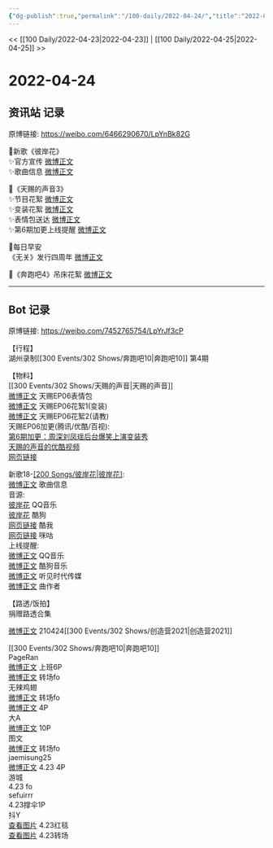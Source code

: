 ```yaml
---
{"dg-publish":true,"permalink":"/100-daily/2022-04-24/","title":"2022-04-24"}
---
```



<< [[100 Daily/2022-04-23\|2022-04-23]] | [[100 Daily/2022-04-25\|2022-04-25]] >>

# 2022-04-24

## 资讯站 记录

原博链接: https://weibo.com/6466290670/LpYnBk82G

🌟新歌《彼岸花》  
✨官方宣传 [微博正文](https://m.weibo.cn/6466290670/4761570003128267)  
✨歌曲信息 [微博正文](https://m.weibo.cn/6466290670/4761569592347138)

🌟《天赐的声音3》  
✨节目花絮 [微博正文](https://m.weibo.cn/6466290670/4761755597672121)  
✨变装花絮 [微博正文](https://m.weibo.cn/6466290670/4761787322597672)  
✨表情包送达 [微博正文](https://m.weibo.cn/6466290670/4761779824234419)  
✨第6期加更上线提醒 [微博正文](https://m.weibo.cn/6466290670/4761756373091884)

🌟每日早安  
《无关》发行四周年 [微博正文](https://m.weibo.cn/6466290670/4761696310133038)

🌟《奔跑吧4》吊床花絮 [微博正文](https://m.weibo.cn/6466290670/4761856932054551)

---
## Bot 记录

原博链接: https://weibo.com/7452765754/LpYrJf3cP

【行程】  
湖州录制[[300 Events/302 Shows/奔跑吧10\|奔跑吧10]] 第4期

【物料】  
[[300 Events/302 Shows/天赐的声音\|天赐的声音]]  
[微博正文](https://m.weibo.cn/1315706994/4761778808166578) 天赐EP06表情包  
[微博正文](https://m.weibo.cn/5876797510/4761746466671913) 天赐EP06花絮1(变装)  
[微博正文](https://m.weibo.cn/5876797510/4761751742318718) 天赐EP06花絮2(请教)  
天赐EP06加更(腾讯/优酷/百视):  
[第6期加更：周深刘凤瑶后台爆笑上演变装秀](https://weibo.cn/sinaurl?u=http%3A%2F%2Fv.qq.com%2Fx%2Fcover%2Fmzc00200wo0kgq0%2Fa00424bj1zv.html)  
[天赐的声音的优酷视频](https://weibo.cn/sinaurl?u=https%3A%2F%2Fv.youku.com%2Fv_show%2Fid_XNTIwNTM0Njg5Mg%3D%3D.html%3Fx%26sharefrom%3Dandroid%26scene%3Dlong%26playMode%3Dnormal%26sharekey%3D162a77e692764c67fcb3110eef4ed7151)  
[网页链接](https://weibo.cn/sinaurl?u=https%3A%2F%2Fbp-share.bestv.com.cn%2Fbp-share%2FsharePage.html%3FtitleId%3D432825%26contentId%3D10121%26currentEpisode%3D6%26modelType%3D1)

新歌18-[[200 Songs/彼岸花\|彼岸花]](电视剧《问天录》主题曲):  
[微博正文](https://m.weibo.cn/6466290670/4761569592347138) 歌曲信息  
音源:  
[彼岸花](https://weibo.cn/sinaurl?u=https%3A%2F%2Fc.y.qq.com%2Fbase%2Ffcgi-bin%2Fu%3F__%3DQzfOQW3OOCQR) QQ音乐  
[彼岸花](https://weibo.cn/sinaurl?u=https%3A%2F%2Ft4.kugou.com%2Fsong.html%3Fid%3D8Xavz4bzyV2) 酷狗  
[网页链接](https://weibo.cn/sinaurl?u=https%3A%2F%2Fm.kuwo.cn%2Fyinyue%2F217698020%3Ff%3Darphone%26t%3Dsinawb%26isstar%3D0) 酷我  
[网页链接](https://weibo.cn/sinaurl?u=http%3A%2F%2Fc.migu.cn%2F00engw%3Fifrom%3Dd7ee9f54366f1e02d4fb2ad2170ff3d3) 咪咕  
上线提醒:  
[微博正文](https://m.weibo.cn/2169129705/4761567424679300) QQ音乐  
[微博正文](https://m.weibo.cn/1665103091/4761567444336777) 酷狗音乐  
[微博正文](https://m.weibo.cn/5064650954/4761567436734672) 听见时代传媒  
[微博正文](https://m.weibo.cn/1278966382/4761725285437050) 曲作者

【路透/饭拍】  
[](https://m.weibo.cn/7397365335/4761551326941099) [](https://m.weibo.cn/7397365335/4761552483519465) 捐赠路透合集

[微博正文](https://m.weibo.cn/6504383810/4761788913287408) 210424[[300 Events/302 Shows/创造营2021\|创造营2021]]

[[300 Events/302 Shows/奔跑吧10\|奔跑吧10]]  
PageRan  
[微博正文](https://m.weibo.cn/7633014126/4761743802239282) 上班6P  
[微博正文](https://m.weibo.cn/7633014126/4761878134523101) 转场fo  
无辣鸡翅  
[微博正文](https://m.weibo.cn/7495641082/4761855581753624) 转场fo  
[微博正文](https://m.weibo.cn/7495641082/4761877223311265) 4P  
大A  
[微博正文](https://m.weibo.cn/6873250805/4761862078726599) 10P  
图文  
[微博正文](https://m.weibo.cn/6987697229/4761866184951847) 转场fo  
jaemisung25  
[微博正文](https://m.weibo.cn/6211346395/4761871989871811) 4.23 4P  
游城  
[](https://m.weibo.cn/1801743981/4761913172692224) 4.23 fo  
sefuirrr  
[](https://m.weibo.cn/7316571481/4761920933204606) 4.23撑伞1P  
抖Y  
[查看图片](https://wx3.sinaimg.cn/large/0088n2Pggy1h1l3gvmi0pj30ku112mzu.jpg) 4.23红毯  
[查看图片](https://wx2.sinaimg.cn/large/0088n2Pggy1h1l3h7jfwwj30ku11241g.jpg) 4.23转场
